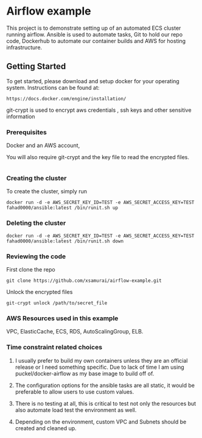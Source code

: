 # Airflow example

This project is to demonstrate setting up of an automated ECS cluster running airflow.
Ansible is used to automate tasks, Git to hold our repo code, Dockerhub to automate our
container builds and AWS for hosting infrastructure.


## Getting Started

To get started, please download and setup docker for your operating system. Instructions can be found at:

```
https://docs.docker.com/engine/installation/
```

git-crypt is used to encrypt aws credentials , ssh keys and other sensitive information

### Prerequisites

Docker and an AWS account, 

You will also require git-crypt and the key file to read the encrypted files.

```
```

### Creating the cluster

To create the cluster, simply run 

```
docker run -d -e AWS_SECRET_KEY_ID=TEST -e AWS_SECRET_ACCESS_KEY=TEST fahad0000/ansible:latest /bin/runit.sh up
```

### Deleting the cluster

```
docker run -d -e AWS_SECRET_KEY_ID=TEST -e AWS_SECRET_ACCESS_KEY=TEST fahad0000/ansible:latest /bin/runit.sh down
```

### Reviewing the code

First clone the repo

```
git clone https://github.com/xsamurai/airflow-example.git
```

Unlock the encrypted files

```
git-crypt unlock /path/to/secret_file
```

### AWS Resources used in this example

VPC, ElasticCache, ECS, RDS, AutoScalingGroup, ELB.


### Time constraint related choices


1. I usually prefer to build my own containers unless they are an official release
or I need something specific.  Due to lack of time I am using puckel/docker-airflow as
my base image to build off of.

2. The configuration options for the ansible tasks are all static, it would be preferable
to allow users to use custom values.

3. There is no testing at all, this is critical to test not only the resources but also
automate load test the environment as well.

4. Depending on the environment, custom VPC and Subnets should be created and cleaned up.

